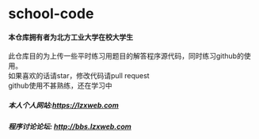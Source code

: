 # school-code
#### 本仓库拥有者为北方工业大学在校大学生
此仓库目的为上传一些平时练习用题目的解答程序源代码，同时练习github的使用。  
如果喜欢的话请star，修改代码请pull request  
github使用不甚熟练，还在学习中
##### 本人个人网站:https://lzxweb.com
##### 程序讨论论坛: http://bbs.lzxweb.com
